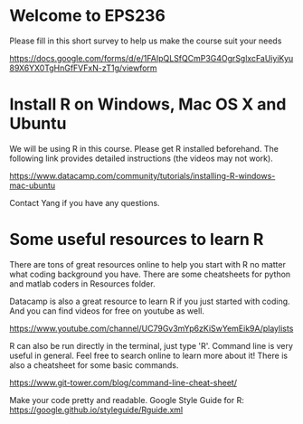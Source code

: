 # Welcome to EPS236

Please fill in this short survey to help us make the course suit your needs

https://docs.google.com/forms/d/e/1FAIpQLSfQCmP3G4OgrSglxcFaUiyiKyu89X6YX0TgHnGfFVFxN-zT1g/viewform


# Install R on Windows, Mac OS X and Ubuntu

We will be using R in this course. Please get R installed beforehand. The following link provides detailed instructions (the videos may not work). 

https://www.datacamp.com/community/tutorials/installing-R-windows-mac-ubuntu

Contact Yang if you have any questions. 


# Some useful resources to learn R

There are tons of great resources online to help you start with R no matter what coding background you have. There are some cheatsheets for python and matlab coders in Resources folder.

Datacamp is also a great resource to learn R if you just started with coding. And you can find videos for free on youtube as well. 

https://www.youtube.com/channel/UC79Gv3mYp6zKiSwYemEik9A/playlists

R can also be run directly in the terminal, just type 'R'. Command line is very useful in general. Feel free to search online to learn more about it! There is also a cheatsheet for some basic commands. 

https://www.git-tower.com/blog/command-line-cheat-sheet/

Make your code pretty and readable. Google Style Guide for R: https://google.github.io/styleguide/Rguide.xml
